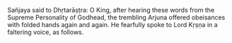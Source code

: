 Sañjaya said to Dhṛtarāṣṭra: O King, after hearing these words from the Supreme Personality of Godhead, the trembling Arjuna offered obeisances with folded hands again and again. He fearfully spoke to Lord Kṛṣṇa in a faltering voice, as follows.